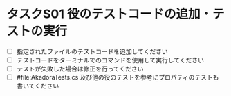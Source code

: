 # タスクS01 役のテストコードの追加・テストの実行

- [ ] 指定されたファイルのテストコードを追加してください
- [ ] テストコードをターミナルでのコマンドを使用して実行してください
- [ ] テストが失敗した場合は修正を行ってください
- [ ] #file:AkadoraTests.cs 及び他の役のテストを参考にプロパティのテストも書いてください
